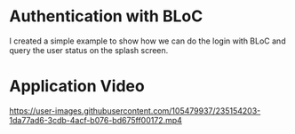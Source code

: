 # Authentication with BLoC

I created a simple example to show how we can do the login with BLoC and query the user status on the splash screen.

# Application Video

https://user-images.githubusercontent.com/105479937/235154203-1da77ad6-3cdb-4acf-b076-bd675ff00172.mp4
